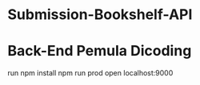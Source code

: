 # Submission-Bookshelf-API
# Back-End Pemula Dicoding
run
npm install
npm run prod
open localhost:9000
